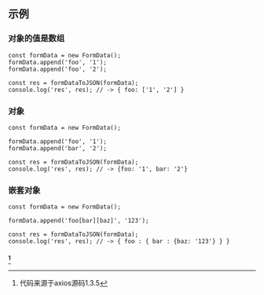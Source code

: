 ## 示例

### 对象的值是数组
```
const formData = new FormData();
formData.append('foo', '1');
formData.append('foo', '2');

const res = formDataToJSON(formData);
console.log('res', res); // -> { foo: ['1', '2'] }
```

### 对象
```
const formData = new FormData();

formData.append('foo', '1');
formData.append('bar', '2');

const res = formDataToJSON(formData);
console.log('res', res); // -> {foo: '1', bar: '2'}
```

### 嵌套对象
```
const formData = new FormData();

formData.append('foo[bar][baz]', '123');

const res = formDataToJSON(formData);
console.log('res', res); // -> { foo : { bar : {baz: '123'} } }
```

#### [^me]

[^me]: 代码来源于axios源码1.3.5
